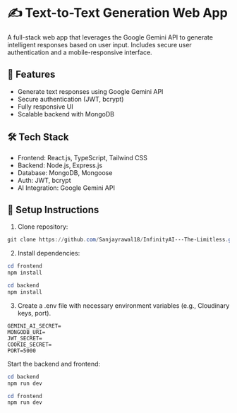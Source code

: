 # ✍️ **Text-to-Text Generation Web App**

A full-stack web app that leverages the Google Gemini API to generate intelligent responses based on user input. Includes secure user authentication and a mobile-responsive interface.

## 🚀 Features

- Generate text responses using Google Gemini API
- Secure authentication (JWT, bcrypt)
- Fully responsive UI
- Scalable backend with MongoDB

## 🛠 Tech Stack

- Frontend: React.js, TypeScript, Tailwind CSS
- Backend: Node.js, Express.js
- Database: MongoDB, Mongoose
- Auth: JWT, bcrypt
- AI Integration: Google Gemini API

## 🔐 Setup Instructions
 1. Clone repository:
  ```powershell
  git clone https://github.com/Sanjayrawal18/InfinityAI---The-Limitless.git
  ```

2. Install dependencies:

  ```powershell
  cd frontend
  npm install

  cd backend
  npm install
  ```

3. Create a .env file with necessary environment variables (e.g., Cloudinary keys, port).
  ```.env
  GEMINI_AI_SECRET=
  MONGODB_URI=
  JWT_SECRET=
  COOKIE_SECRET=
  PORT=5000
  ```

Start the backend and frontend:

  ```powershell
  cd backend
  npm run dev

  cd frontend
  npm run dev

